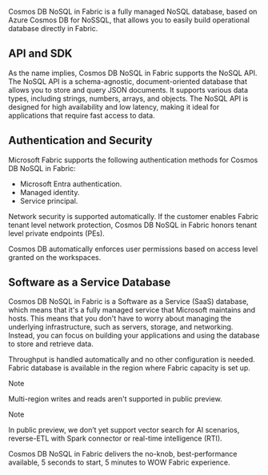 Cosmos DB NoSQL in Fabric is a fully managed NoSQL database, based on Azure Cosmos DB for NoSSQL, that allows you to easily build operational database directly in Fabric.

## API and SDK

As the name implies, Cosmos DB NoSQL in Fabric supports the NoSQL API. The NoSQL API is a schema-agnostic, document-oriented database that allows you to store and query JSON documents. It supports various data types, including strings, numbers, arrays, and objects. The NoSQL API is designed for high availability and low latency, making it ideal for applications that require fast access to data.

## Authentication and Security

Microsoft Fabric supports the following authentication methods for Cosmos DB NoSQL in Fabric:

- Microsoft Entra authentication.
- Managed identity.
- Service principal.

Network security is supported automatically. If the customer enables Fabric tenant level network protection, Cosmos DB NoSQL in Fabric honors tenant level private endpoints (PEs).

Cosmos DB automatically enforces user permissions based on access level granted on the workspaces.

## Software as a Service Database

Cosmos DB NoSQL in Fabric is a Software as a Service (SaaS) database, which means that it's a fully managed service that Microsoft maintains and hosts. This means that you don't have to worry about managing the underlying infrastructure, such as servers, storage, and networking. Instead, you can focus on building your applications and using the database to store and retrieve data.

Throughput is handled automatically and no other configuration is needed. Fabric database is available in the region where Fabric capacity is set up.

> [!NOTE]
> Multi-region writes and reads aren't supported in public preview.

> [!NOTE]
> In public preview, we don’t yet support vector search for AI scenarios, reverse-ETL with Spark connector or real-time intelligence (RTI).

Cosmos DB NoSQL in Fabric delivers the no-knob, best-performance available, 5 seconds to start, 5 minutes to WOW Fabric experience.
